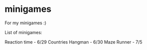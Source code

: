 # minigames
For my minigames :)

List of minigames:

Reaction time - 6/29
Countries Hangman - 6/30
Maze Runner - 7/5